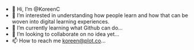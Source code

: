 - 👋 Hi, I’m @KoreenC
- 👀 I’m interested in understanding how people learn and how that can be woven into digital learning experiences.
- 🌱 I’m currently learning what Github can do...
- 💞️ I’m looking to collaborate on no idea yet...
- 📫 How to reach me koreen@plot.co...

<!---
KoreenC/KoreenC is a ✨ special ✨ repository because its `README.md` (this file) appears on your GitHub profile.
You can click the Preview link to take a look at your changes.
--->

